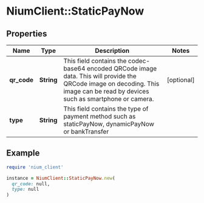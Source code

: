 # NiumClient::StaticPayNow

## Properties

| Name | Type | Description | Notes |
| ---- | ---- | ----------- | ----- |
| **qr_code** | **String** | This field contains the codec-base64 encoded QRCode image data. This will provide the QRCode image on decoding. This image can be read by devices such as smartphone or camera. | [optional] |
| **type** | **String** | This field contains the type of payment method such as staticPayNow, dynamicPayNow or bankTransfer |  |

## Example

```ruby
require 'nium_client'

instance = NiumClient::StaticPayNow.new(
  qr_code: null,
  type: null
)
```

